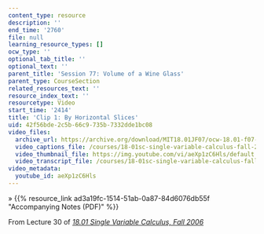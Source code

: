 ```yaml
---
content_type: resource
description: ''
end_time: '2760'
file: null
learning_resource_types: []
ocw_type: ''
optional_tab_title: ''
optional_text: ''
parent_title: 'Session 77: Volume of a Wine Glass'
parent_type: CourseSection
related_resources_text: ''
resource_index_text: ''
resourcetype: Video
start_time: '2414'
title: 'Clip 1: By Horizontal Slices'
uid: 42f56bde-2c5b-66c9-735b-7332dde1bc08
video_files:
  archive_url: https://archive.org/download/MIT18.01JF07/ocw-18.01-f07-lec30_300k.mp4
  video_captions_file: /courses/18-01sc-single-variable-calculus-fall-2010/ed1a7d5a1f7c54b3a83ce83b3e5a3383_aeXp1zC6Hls.vtt
  video_thumbnail_file: https://img.youtube.com/vi/aeXp1zC6Hls/default.jpg
  video_transcript_file: /courses/18-01sc-single-variable-calculus-fall-2010/df869ea6be7f1a22e90cb0fb7a04c989_aeXp1zC6Hls.pdf
video_metadata:
  youtube_id: aeXp1zC6Hls
---
```


» {{% resource_link ad3a19fc-1514-51ab-0a87-84d6076db55f "Accompanying Notes (PDF)" %}}

From Lecture 30 of [_18.01 Single Variable Calculus, Fall 2006_](/courses/18-01-single-variable-calculus-fall-2006/video_galleries/video-lectures)

